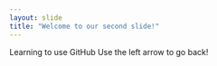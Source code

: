 ```yaml
---
layout: slide
title: "Welcome to our second slide!"
---
```

Learning to use GitHub
Use the left arrow to go back!
